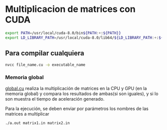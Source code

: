# Multiplicacion de matrices con CUDA

```bash
export PATH=/usr/local/cuda-8.0/bin${PATH:+:${PATH}}
export LD_LIBRARY_PATH=/usr/local/cuda-8.0/lib64/${LD_LIBRARY_PATH:+:${LD_LIBRARY_PATH}}
```

## Para compilar cualquiera

```bash
nvcc file_name.cu -o executable_name
```

### Memoria global

[global.cu](https://github.com/carolinajimenez26/HPC/blob/master/Multiplicacion%20de%20matrices/CUDA/global.cu) realiza la multiplicación de matrices en la CPU y GPU (en la memoria
global) y compara los resultados de ambas(si son iguales), y si lo son muestra
el tiempo de aceleración generado.

Para la ejecución, se deben enviar por parámetros los nombres de las matrices a
multiplicar

```bash
./a.out matrix1.in matrix2.in
```
